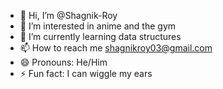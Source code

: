 - 👋 Hi, I’m @Shagnik-Roy
- 👀 I’m interested in anime and the gym
- 🌱 I’m currently learning data structures
- 📫 How to reach me shagnikroy03@gmail.com
- 😄 Pronouns: He/Him
- ⚡ Fun fact: I can wiggle my ears

<!---
Shagnik-Roy/Shagnik-Roy is a ✨ special ✨ repository because its `README.md` (this file) appears on your GitHub profile.
You can click the Preview link to take a look at your changes.
--->
